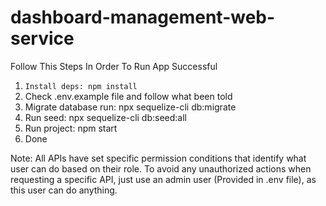 # dashboard-management-web-service

Follow This Steps In Order To Run App Successful

1. ```Install deps: npm install```
2. Check .env.example file and follow what been told 
3. Migrate database run: npx sequelize-cli db:migrate 
4. Run seed: npx sequelize-cli db:seed:all
5. Run project: npm start
6. Done

Note: All APIs have set specific permission conditions that identify what user can do based on their role. To avoid any unauthorized actions when requesting a specific API, just use an admin user (Provided in .env file), as this user can do anything.
